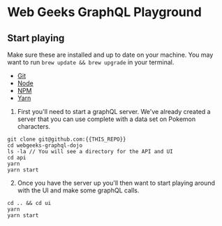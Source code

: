 # Web Geeks GraphQL Playground

## Start playing

Make sure these are installed and up to date on your machine. You may want to run `brew update && brew upgrade` in your terminal.

* [Git](https://git-scm.com)
* [Node](https://nodejs.org/en/download/)
* [NPM](https://docs.npmjs.com/getting-started/installing-node)
* [Yarn](https://yarnpkg.com/en/docs/install#mac-stable)

1. First you'll need to start a graphQL server. We've already created a server that you can use complete with a data set on Pokemon characters.

```
git clone git@github.com:{{THIS_REPO}}
cd webgeeks-graphql-dojo
ls -la // You will see a directory for the API and UI
cd api
yarn
yarn start
```

2. Once you have the server up you'll then want to start playing around with the UI and make some graphQL calls.

```
cd .. && cd ui
yarn
yarn start
```
